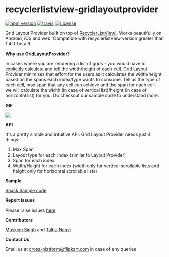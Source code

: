 # recyclerlistview-gridlayoutprovider
[![npm version](https://img.shields.io/npm/v/recyclerlistview-gridlayoutprovider.svg)](https://www.npmjs.com/package/recyclerlistview-gridlayoutprovider)
[![travis](https://travis-ci.org/muskeinsingh/recyclerlistview-gridlayoutprovider.svg?branch=master)](https://travis-ci.org/muskeinsingh/recyclerlistview-gridlayoutprovider)
[![License](https://img.shields.io/badge/License-Apache%202.0-brightgreen.svg)](https://opensource.org/licenses/Apache-2.0)

Grid Layout Provider built on top of [RecyclerListView!](https://github.com/Flipkart/recyclerlistview). Works beautifully on Android, iOS and web. Compatible with recyclerlistview version greater than 1.4.0-beta.6.

**Why use GridLayoutProvider?**

In cases where you are rendering a list of grids - you would have to explicitly calculate and tell the width/height of each cell. Grid Layout Provider minimises that effort for the users as it calculates the width/height based on the spans each index/type wants to consume. Tell us the type of each cell, max span that any cell can achieve and the span for each cell - we will calculate the width (in case of vertical list)/height (in case of horizontal list) for you. Do checkout our sample code to understand more.

**GIF**

![](https://j.gifs.com/ZV3qNv.gif)

**API**

It's a pretty simple and intuitive API. Grid Layout Provider needs just 4 things:
1. Max Span
2. Layout type for each index (similar to Layout Provider)
3. Span for each index
4. Width/Height for each index (width only for vertical scrollable lists and height only for horizontal scrollable lists)

**Sample**

[Snack Sample code](https://snack.expo.io/rybd0OUkE)

**Report Issues**

Please raise issues [here](https://github.com/muskeinsingh/recyclerlistview-gridlayoutprovider/issues)

**Contributors**

[Muskein Singh](https://twitter.com/muskein) and [Talha Naqvi](https://twitter.com/naqvitalha)

**Contact Us**

Email us at cross-platform@flipkart.com in case of any queries

